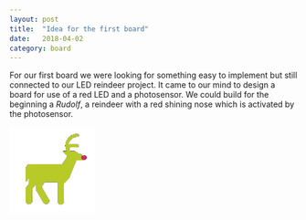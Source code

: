 ```yaml
---
layout: post
title:  "Idea for the first board"
date:   2018-04-02
category: board
---
```


For our first board we were looking for something easy to implement but still connected to our LED reindeer project. It came to our mind to design a board for use of a red LED and a photosensor. We could build for the beginning a *Rudolf*, a reindeer with a red shining nose which is activated by the photosensor.

<img src="/static/img/post/rudolf.png" alt="Rudolf" style="width: 150px;"/>